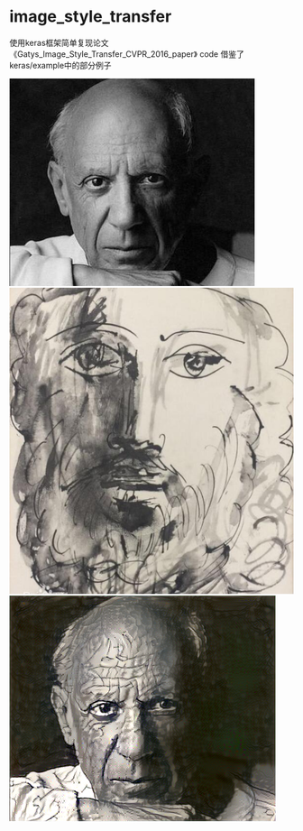 # image_style_transfer
使用keras框架简单复现论文《Gatys_Image_Style_Transfer_CVPR_2016_paper》
code 借鉴了keras/example中的部分例子

![content1](https://github.com/JarvisUSTC/image_style_transfer/blob/master/result/content1.jpg)
![style1](https://github.com/JarvisUSTC/image_style_transfer/blob/master/result/style.jpg)
![result1](https://github.com/JarvisUSTC/image_style_transfer/blob/master/result/result.png)
